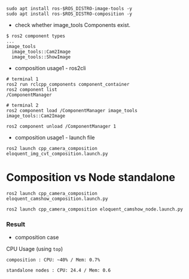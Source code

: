 ```
sudo apt install ros-$ROS_DISTRO-image-tools -y
sudo apt install ros-$ROS_DISTRO-composition -y
```

* check whether image_tools Components exist.

```
$ ros2 component types
...
image_tools
  image_tools::Cam2Image
  image_tools::ShowImage
```

* composition usage1 - ros2cli

```
# terminal 1
ros2 run rclcpp_components component_container
ros2 component list
/ComponentManager

# terminal 2
ros2 component load /ComponentManager image_tools image_tools::Cam2Image

ros2 component unload /ComponentManager 1
```

* composition usage1 - launch file

```
ros2 launch cpp_camera_composition eloquent_img_cvt_composition.launch.py 
```

# Composition vs Node standalone

```
ros2 launch cpp_camera_composition eloquent_camshow_composition.launch.py 
```

```
ros2 launch cpp_camera_composition eloquent_camshow_node.launch.py 
```

### Result

* composition case

CPU Usage (using `top`)
```
composition : CPU: ~40% / Mem: 0.7%

standalone nodes : CPU: 24.4 / Mem: 0.6
```